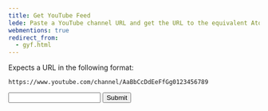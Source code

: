 ```yaml
---
title: Get YouTube Feed
lede: Paste a YouTube channel URL and get the URL to the equivalent Atom Feed for use in your Microsub setup.
webmentions: true
redirect_from:
  - gyf.html
---
```


Expects a URL in the following format:

<pre><code>https://www.youtube.com/channel/AaBbCcDdEeFfGg0123456789</code></pre>

<form class="get-youtube-feed">
    <input type="text" inputmode="url" id="url">
    <button role="button" type="submit">Submit</button>
</form>

<script>
    let form = document.querySelector(".get-youtube-feed");
    let input = form.querySelector('input');

    form.addEventListener('submit', event => {
        event.preventDefault();
        convertURL(input.value);
    });

    input.addEventListener('blur', event => {
        event.preventDefault();
        convertURL(input.value);
    });

    let convertURL = text => {
        if (text.includes("/channel/")) {
            let channel = text.split("/channel/")[1].replace(/\/$/, "");
            input.value = `https://www.youtube.com/feeds/videos.xml?channel_id=${channel}`;
            input.focus();
        }
    };
</script>
